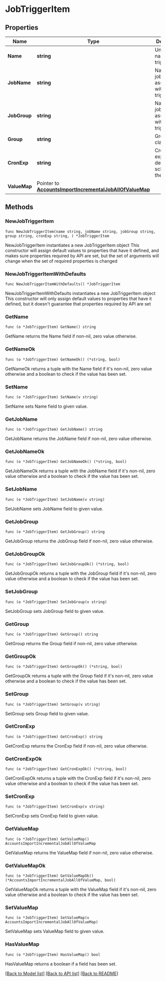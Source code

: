 # JobTriggerItem

## Properties

Name | Type | Description | Notes
------------ | ------------- | ------------- | -------------
**Name** | **string** | Unique name of the trigger | 
**JobName** | **string** | Name of the job associated with the trigger | 
**JobGroup** | **string** | Name of the job group associated with the trigger | 
**Group** | **string** | Group classification | 
**CronExp** | **string** | Cron expression defining the schedule for the trigger | 
**ValueMap** | Pointer to [**AccountsImportIncrementalJobAllOfValueMap**](AccountsImportIncrementalJobAllOfValueMap.md) |  | [optional] 

## Methods

### NewJobTriggerItem

`func NewJobTriggerItem(name string, jobName string, jobGroup string, group string, cronExp string, ) *JobTriggerItem`

NewJobTriggerItem instantiates a new JobTriggerItem object
This constructor will assign default values to properties that have it defined,
and makes sure properties required by API are set, but the set of arguments
will change when the set of required properties is changed

### NewJobTriggerItemWithDefaults

`func NewJobTriggerItemWithDefaults() *JobTriggerItem`

NewJobTriggerItemWithDefaults instantiates a new JobTriggerItem object
This constructor will only assign default values to properties that have it defined,
but it doesn't guarantee that properties required by API are set

### GetName

`func (o *JobTriggerItem) GetName() string`

GetName returns the Name field if non-nil, zero value otherwise.

### GetNameOk

`func (o *JobTriggerItem) GetNameOk() (*string, bool)`

GetNameOk returns a tuple with the Name field if it's non-nil, zero value otherwise
and a boolean to check if the value has been set.

### SetName

`func (o *JobTriggerItem) SetName(v string)`

SetName sets Name field to given value.


### GetJobName

`func (o *JobTriggerItem) GetJobName() string`

GetJobName returns the JobName field if non-nil, zero value otherwise.

### GetJobNameOk

`func (o *JobTriggerItem) GetJobNameOk() (*string, bool)`

GetJobNameOk returns a tuple with the JobName field if it's non-nil, zero value otherwise
and a boolean to check if the value has been set.

### SetJobName

`func (o *JobTriggerItem) SetJobName(v string)`

SetJobName sets JobName field to given value.


### GetJobGroup

`func (o *JobTriggerItem) GetJobGroup() string`

GetJobGroup returns the JobGroup field if non-nil, zero value otherwise.

### GetJobGroupOk

`func (o *JobTriggerItem) GetJobGroupOk() (*string, bool)`

GetJobGroupOk returns a tuple with the JobGroup field if it's non-nil, zero value otherwise
and a boolean to check if the value has been set.

### SetJobGroup

`func (o *JobTriggerItem) SetJobGroup(v string)`

SetJobGroup sets JobGroup field to given value.


### GetGroup

`func (o *JobTriggerItem) GetGroup() string`

GetGroup returns the Group field if non-nil, zero value otherwise.

### GetGroupOk

`func (o *JobTriggerItem) GetGroupOk() (*string, bool)`

GetGroupOk returns a tuple with the Group field if it's non-nil, zero value otherwise
and a boolean to check if the value has been set.

### SetGroup

`func (o *JobTriggerItem) SetGroup(v string)`

SetGroup sets Group field to given value.


### GetCronExp

`func (o *JobTriggerItem) GetCronExp() string`

GetCronExp returns the CronExp field if non-nil, zero value otherwise.

### GetCronExpOk

`func (o *JobTriggerItem) GetCronExpOk() (*string, bool)`

GetCronExpOk returns a tuple with the CronExp field if it's non-nil, zero value otherwise
and a boolean to check if the value has been set.

### SetCronExp

`func (o *JobTriggerItem) SetCronExp(v string)`

SetCronExp sets CronExp field to given value.


### GetValueMap

`func (o *JobTriggerItem) GetValueMap() AccountsImportIncrementalJobAllOfValueMap`

GetValueMap returns the ValueMap field if non-nil, zero value otherwise.

### GetValueMapOk

`func (o *JobTriggerItem) GetValueMapOk() (*AccountsImportIncrementalJobAllOfValueMap, bool)`

GetValueMapOk returns a tuple with the ValueMap field if it's non-nil, zero value otherwise
and a boolean to check if the value has been set.

### SetValueMap

`func (o *JobTriggerItem) SetValueMap(v AccountsImportIncrementalJobAllOfValueMap)`

SetValueMap sets ValueMap field to given value.

### HasValueMap

`func (o *JobTriggerItem) HasValueMap() bool`

HasValueMap returns a boolean if a field has been set.


[[Back to Model list]](../README.md#documentation-for-models) [[Back to API list]](../README.md#documentation-for-api-endpoints) [[Back to README]](../README.md)


